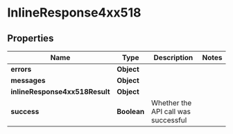 # InlineResponse4xx518

## Properties
Name | Type | Description | Notes
------------ | ------------- | ------------- | -------------
**errors** | **Object** |  | 
**messages** | **Object** |  | 
**inlineResponse4xx518Result** | **Object** |  | 
**success** | **Boolean** | Whether the API call was successful | 
